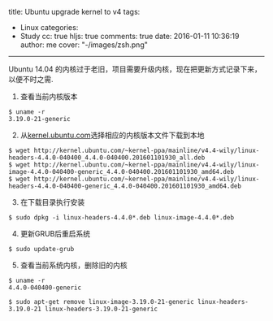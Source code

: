 title: Ubuntu upgrade kernel to v4
tags:
  - Linux
categories:
  - Study
cc: true
hljs: true
comments: true
date: 2016-01-11 10:36:19
author: me
cover: "-/images/zsh.png"
---
Ubuntu 14.04 的内核过于老旧，项目需要升级内核，现在把更新方式记录下来，以便不时之需.

1. 查看当前内核版本
```
$ uname -r
3.19.0-21-generic
```

2. 从[kernel.ubuntu.com](http://kernel.ubuntu.com/~kernel-ppa/mainline/)选择相应的内核版本文件下载到本地
```
$ wget http://kernel.ubuntu.com/~kernel-ppa/mainline/v4.4-wily/linux-headers-4.4.0-040400_4.4.0-040400.201601101930_all.deb
$ wget http://kernel.ubuntu.com/~kernel-ppa/mainline/v4.4-wily/linux-image-4.4.0-040400-generic_4.4.0-040400.201601101930_amd64.deb
$ wget http://kernel.ubuntu.com/~kernel-ppa/mainline/v4.4-wily/linux-headers-4.4.0-040400-generic_4.4.0-040400.201601101930_amd64.deb
```
3. 在下载目录执行安装
```
$ sudo dpkg -i linux-headers-4.4.0*.deb linux-image-4.4.0*.deb 
```
4. 更新GRUB后重启系统
```
$ sudo update-grub
```
5. 查看当前系统内核，删除旧的内核
```
$ uname -r
4.4.0-040400-generic

$ sudo apt-get remove linux-image-3.19.0-21-generic linux-headers-3.19.0-21 linux-headers-3.19.0-21-generic
```
